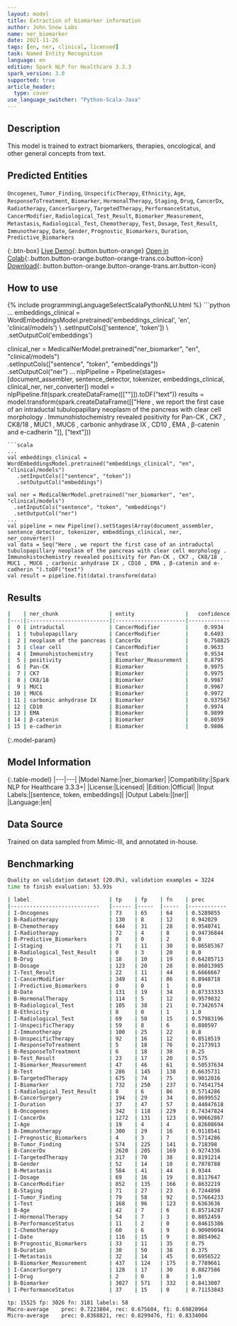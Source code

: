 ```yaml
---
layout: model
title: Extraction of biomarker information
author: John Snow Labs
name: ner_biomarker
date: 2021-11-26
tags: [en, ner, clinical, licensed]
task: Named Entity Recognition
language: en
edition: Spark NLP for Healthcare 3.3.3
spark_version: 3.0
supported: true
article_header:
  type: cover
use_language_switcher: "Python-Scala-Java"
---
```


## Description

This model is trained to extract biomarkers, therapies, oncological, and other general concepts from text.

## Predicted Entities

`Oncogenes`, `Tumor_Finding`, `UnspecificTherapy`, `Ethnicity`, `Age`, `ResponseToTreatment`, `Biomarker`, `HormonalTherapy`, `Staging`, `Drug`, `CancerDx`, `Radiotherapy`, `CancerSurgery`, `TargetedTherapy`, `PerformanceStatus`, `CancerModifier`, `Radiological_Test_Result`, `Biomarker_Measurement`, `Metastasis`, `Radiological_Test`, `Chemotherapy`, `Test`, `Dosage`, `Test_Result`, `Immunotherapy`, `Date`, `Gender`, `Prognostic_Biomarkers`, `Duration`, `Predictive_Biomarkers`

{:.btn-box}
[Live Demo](https://demo.johnsnowlabs.com/healthcare/NER_BIOMARKER/){:.button.button-orange}
[Open in Colab](https://colab.research.google.com/github/JohnSnowLabs/spark-nlp-workshop/blob/master/tutorials/Certification_Trainings/Healthcare/1.Clinical_Named_Entity_Recognition_Model.ipynb){:.button.button-orange.button-orange-trans.co.button-icon}
[Download](https://s3.amazonaws.com/auxdata.johnsnowlabs.com/clinical/models/ner_biomarker_en_3.3.3_3.0_1637935088644.zip){:.button.button-orange.button-orange-trans.arr.button-icon}

## How to use



<div class="tabs-box" markdown="1">
{% include programmingLanguageSelectScalaPythonNLU.html %}
```python
...
embeddings_clinical = WordEmbeddingsModel.pretrained('embeddings_clinical', 'en', 'clinical/models') \
    .setInputCols(['sentence', 'token']) \
    .setOutputCol('embeddings')

clinical_ner = MedicalNerModel.pretrained("ner_biomarker", "en", "clinical/models") \
  .setInputCols(["sentence", "token", "embeddings"]) \
  .setOutputCol("ner")
...
nlpPipeline = Pipeline(stages=[document_assembler, sentence_detector, tokenizer, embeddings_clinical,  clinical_ner, ner_converter])
model = nlpPipeline.fit(spark.createDataFrame([[""]]).toDF("text"))
results = model.transform(spark.createDataFrame([["Here , we report the first case of an intraductal tubulopapillary neoplasm of the pancreas with clear cell morphology . Immunohistochemistry revealed positivity for Pan-CK , CK7 , CK8/18 , MUC1 , MUC6 , carbonic anhydrase IX , CD10 , EMA , β-catenin and e-cadherin "]], ["text"]))

```
```scala
...
val embeddings_clinical = WordEmbeddingsModel.pretrained("embeddings_clinical", "en", "clinical/models")
   .setInputCols(["sentence", "token"])
   .setOutputCol("embeddings")

val ner = MedicalNerModel.pretrained("ner_biomarker", "en", "clinical/models") 
  .setInputCols("sentence", "token", "embeddings")
  .setOutputCol("ner")
...
val pipeline = new Pipeline().setStages(Array(document_assembler, sentence_detector, tokenizer, embeddings_clinical, ner, ner_converter))
val data = Seq("Here , we report the first case of an intraductal tubulopapillary neoplasm of the pancreas with clear cell morphology . Immunohistochemistry revealed positivity for Pan-CK , CK7 , CK8/18 , MUC1 , MUC6 , carbonic anhydrase IX , CD10 , EMA , β-catenin and e-cadherin ").toDF("text")
val result = pipeline.fit(data).transform(data)
```
</div>

## Results

```bash
|    | ner_chunk                | entity                |   confidence |
|---:|:-------------------------|:----------------------|-------------:|
|  0 | intraductal              | CancerModifier        |     0.9934   |
|  1 | tubulopapillary          | CancerModifier        |     0.6403   |
|  2 | neoplasm of the pancreas | CancerDx              |     0.758825 |
|  3 | clear cell               | CancerModifier        |     0.9633   |
|  4 | Immunohistochemistry     | Test                  |     0.9534   |
|  5 | positivity               | Biomarker_Measurement |     0.8795   |
|  6 | Pan-CK                   | Biomarker             |     0.9975   |
|  7 | CK7                      | Biomarker             |     0.9975   |
|  8 | CK8/18                   | Biomarker             |     0.9987   |
|  9 | MUC1                     | Biomarker             |     0.9967   |
| 10 | MUC6                     | Biomarker             |     0.9972   |
| 11 | carbonic anhydrase IX    | Biomarker             |     0.937567 |
| 12 | CD10                     | Biomarker             |     0.9974   |
| 13 | EMA                      | Biomarker             |     0.9899   |
| 14 | β-catenin                | Biomarker             |     0.8059   |
| 15 | e-cadherin               | Biomarker             |     0.9806   |

```

{:.model-param}
## Model Information

{:.table-model}
|---|---|
|Model Name:|ner_biomarker|
|Compatibility:|Spark NLP for Healthcare 3.3.3+|
|License:|Licensed|
|Edition:|Official|
|Input Labels:|[sentence, token, embeddings]|
|Output Labels:|[ner]|
|Language:|en|

## Data Source

Trained on data sampled from Mimic-III, and annotated in-house.

## Benchmarking

```bash
Quality on validation dataset (20.0%), validation examples = 3224
time to finish evaluation: 53.93s

| label                      	| tp   	| fp  	| fn  	| prec       	| rec         	| f1         	|
|----------------------------	|------	|-----	|-----	|------------	|-------------	|------------	|
| I-Oncogenes                	| 73   	| 65  	| 64  	| 0.5289855  	| 0.5328467   	| 0.53090906 	|
| B-Radiotherapy             	| 130  	| 8   	| 12  	| 0.942029   	| 0.91549295  	| 0.9285714  	|
| B-Chemotherapy             	| 644  	| 31  	| 28  	| 0.9540741  	| 0.9583333   	| 0.956199   	|
| I-Radiotherapy             	| 72   	| 4   	| 8   	| 0.94736844 	| 0.9         	| 0.92307687 	|
| B-Predictive_Biomarkers    	| 0    	| 0   	| 2   	| 0.0        	| 0.0         	| 0.0        	|
| I-Staging                  	| 71   	| 11  	| 30  	| 0.86585367 	| 0.7029703   	| 0.77595633 	|
| B-Radiological_Test_Result 	| 0    	| 3   	| 20  	| 0.0        	| 0.0         	| 0.0        	|
| B-Drug                     	| 18   	| 10  	| 19  	| 0.64285713 	| 0.4864865   	| 0.5538461  	|
| B-Dosage                   	| 123  	| 20  	| 28  	| 0.86013985 	| 0.81456953  	| 0.8367347  	|
| I-Test_Result              	| 22   	| 11  	| 44  	| 0.6666667  	| 0.33333334  	| 0.44444448 	|
| I-CancerModifier           	| 349  	| 41  	| 86  	| 0.8948718  	| 0.80229884  	| 0.8460606  	|
| I-Predictive_Biomarkers    	| 0    	| 0   	| 1   	| 0.0        	| 0.0         	| 0.0        	|
| B-Date                     	| 131  	| 19  	| 34  	| 0.87333333 	| 0.7939394   	| 0.831746   	|
| B-HormonalTherapy          	| 114  	| 5   	| 12  	| 0.9579832  	| 0.9047619   	| 0.9306123  	|
| B-Radiological_Test        	| 105  	| 38  	| 21  	| 0.73426574 	| 0.8333333   	| 0.78066915 	|
| B-Ethnicity                	| 8    	| 0   	| 1   	| 1.0        	| 0.8888889   	| 0.94117653 	|
| I-Radiological_Test        	| 69   	| 50  	| 15  	| 0.57983196 	| 0.8214286   	| 0.67980295 	|
| I-UnspecificTherapy        	| 59   	| 8   	| 6   	| 0.880597   	| 0.9076923   	| 0.8939394  	|
| I-Immunotherapy            	| 100  	| 25  	| 22  	| 0.8        	| 0.8196721   	| 0.80971664 	|
| B-UnspecificTherapy        	| 92   	| 16  	| 12  	| 0.8518519  	| 0.88461536  	| 0.8679245  	|
| I-ResponseToTreatment      	| 5    	| 18  	| 76  	| 0.2173913  	| 0.061728396 	| 0.09615384 	|
| B-ResponseToTreatment      	| 6    	| 18  	| 38  	| 0.25       	| 0.13636364  	| 0.1764706  	|
| B-Test_Result              	| 23   	| 17  	| 20  	| 0.575      	| 0.53488374  	| 0.55421686 	|
| I-Biomarker_Measurement    	| 47   	| 46  	| 61  	| 0.50537634 	| 0.4351852   	| 0.4676617  	|
| B-Test                     	| 286  	| 145 	| 138 	| 0.6635731  	| 0.6745283   	| 0.6690058  	|
| B-TargetedTherapy          	| 675  	| 74  	| 75  	| 0.9012016  	| 0.9         	| 0.9006004  	|
| I-Biomarker                	| 732  	| 250 	| 237 	| 0.74541754 	| 0.75541794  	| 0.75038445 	|
| I-Radiological_Test_Result 	| 8    	| 6   	| 86  	| 0.5714286  	| 0.08510638  	| 0.14814815 	|
| B-CancerSurgery            	| 194  	| 29  	| 34  	| 0.8699552  	| 0.85087717  	| 0.86031044 	|
| I-Duration                 	| 37   	| 47  	| 57  	| 0.44047618 	| 0.39361703  	| 0.41573036 	|
| B-Oncogenes                	| 342  	| 118 	| 229 	| 0.74347824 	| 0.5989492   	| 0.66343355 	|
| I-CancerDx                 	| 1272 	| 131 	| 123 	| 0.90662867 	| 0.911828    	| 0.9092209  	|
| I-Age                      	| 19   	| 4   	| 4   	| 0.82608694 	| 0.82608694  	| 0.826087   	|
| B-Immunotherapy            	| 300  	| 29  	| 16  	| 0.9118541  	| 0.9493671   	| 0.9302325  	|
| I-Prognostic_Biomarkers    	| 4    	| 3   	| 7   	| 0.5714286  	| 0.36363637  	| 0.44444445 	|
| B-Tumor_Finding            	| 574  	| 225 	| 141 	| 0.718398   	| 0.8027972   	| 0.75825626 	|
| B-CancerDx                 	| 2620 	| 205 	| 169 	| 0.9274336  	| 0.9394048   	| 0.9333808  	|
| I-TargetedTherapy          	| 317  	| 70  	| 38  	| 0.8191214  	| 0.89295775  	| 0.8544474  	|
| B-Gender                   	| 52   	| 14  	| 10  	| 0.7878788  	| 0.83870965  	| 0.81250006 	|
| B-Metastasis               	| 584  	| 41  	| 44  	| 0.9344     	| 0.9299363   	| 0.9321628  	|
| I-Dosage                   	| 69   	| 16  	| 19  	| 0.8117647  	| 0.78409094  	| 0.7976879  	|
| B-CancerModifier           	| 852  	| 135 	| 166 	| 0.8632219  	| 0.83693516  	| 0.84987533 	|
| B-Staging                  	| 71   	| 27  	| 23  	| 0.7244898  	| 0.7553192   	| 0.7395834  	|
| I-Tumor_Finding            	| 79   	| 58  	| 92  	| 0.57664233 	| 0.4619883   	| 0.512987   	|
| I-Test                     	| 168  	| 96  	| 123 	| 0.6363636  	| 0.57731956  	| 0.60540545 	|
| B-Age                      	| 42   	| 7   	| 6   	| 0.85714287 	| 0.875       	| 0.8659794  	|
| I-HormonalTherapy          	| 54   	| 7   	| 3   	| 0.8852459  	| 0.94736844  	| 0.91525424 	|
| B-PerformanceStatus        	| 11   	| 2   	| 0   	| 0.84615386 	| 1.0         	| 0.9166667  	|
| I-Chemotherapy             	| 60   	| 6   	| 9   	| 0.90909094 	| 0.8695652   	| 0.8888889  	|
| I-Date                     	| 116  	| 15  	| 9   	| 0.8854962  	| 0.928       	| 0.90625    	|
| B-Prognostic_Biomarkers    	| 33   	| 11  	| 35  	| 0.75       	| 0.4852941   	| 0.58928573 	|
| B-Duration                 	| 30   	| 50  	| 38  	| 0.375      	| 0.44117647  	| 0.40540543 	|
| I-Metastasis               	| 32   	| 14  	| 45  	| 0.6956522  	| 0.41558442  	| 0.5203252  	|
| B-Biomarker_Measurement    	| 437  	| 124 	| 175 	| 0.7789661  	| 0.71405226  	| 0.745098   	|
| I-CancerSurgery            	| 128  	| 17  	| 30  	| 0.8827586  	| 0.8101266   	| 0.8448845  	|
| I-Drug                     	| 2    	| 0   	| 8   	| 1.0        	| 0.2         	| 0.3333333  	|
| B-Biomarker                	| 3027 	| 571 	| 332 	| 0.8413007  	| 0.9011611   	| 0.8702027  	|
| I-PerformanceStatus        	| 37   	| 15  	| 0   	| 0.71153843 	| 1.0         	| 0.83146065 	|

tp: 15525 fp: 3026 fn: 3181 labels: 58
Macro-average	 prec: 0.7223804, rec: 0.675604, f1: 0.69820964
Micro-average	 prec: 0.8368821, rec: 0.8299476, f1: 0.8334004
```
